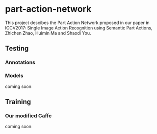 # part-action-network

This project descibes the Part Action Network proposed in our paper in ICCV2017: Single Image Action Recognition using Semantic Part Actions, Zhichen Zhao, Huimin Ma and Shaodi You.

## Testing
### Annotations
### Models
coming soon
## Training
### Our modified Caffe
coming soon
